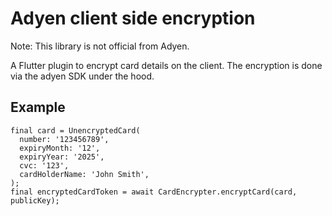 # Adyen client side encryption

Note: This library is not official from Adyen.

A Flutter plugin to encrypt card details on the client. The encryption is done via the adyen SDK under the hood.

## Example

```
final card = UnencryptedCard(
  number: '123456789',
  expiryMonth: '12',
  expiryYear: '2025',
  cvc: '123',
  cardHolderName: 'John Smith',
);
final encryptedCardToken = await CardEncrypter.encryptCard(card, publicKey);
```
